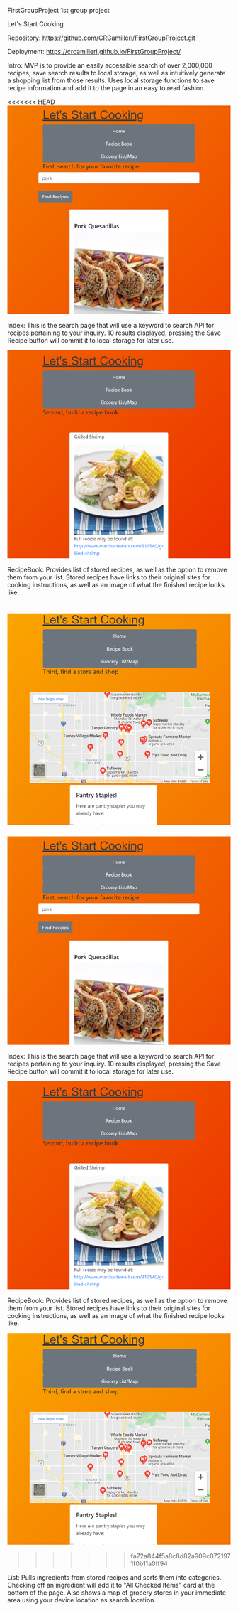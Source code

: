FirstGroupProject
1st group project

Let's Start Cooking

Repository: https://github.com/CRCamilleri/FirstGroupProject.git

Deployment: https://crcamilleri.github.io/FirstGroupProject/

Intro: MVP is to provide an easily accessible search of over 2,000,000 recipes, save search results to local storage, as well as intuitively generate a shopping list from those results. Uses local storage functions to save recipe information and add it to the page in an easy to read fashion.

<<<<<<< HEAD
![index picture](Assets/index.png)

Index: This is the search page that will use a keyword to search API for recipes pertaining to your inquiry. 10 results displayed, pressing the Save Recipe button will commit it to local storage for later use.

![recipebook picture](Assets/RecipeBook.png)

RecipeBook: Provides list of stored recipes, as well as the option to remove them from your list. Stored recipes have links to their original sites for cooking instructions, as well as an image of what the finished recipe looks like.

![list picture](Assets/GroceryList.png)
=======
![alt text](Assets\index.png)

Index: This is the search page that will use a keyword to search API for recipes pertaining to your inquiry. 10 results displayed, pressing the Save Recipe button will commit it to local storage for later use.

![alt text](Assets\RecipeBook.png)

RecipeBook: Provides list of stored recipes, as well as the option to remove them from your list. Stored recipes have links to their original sites for cooking instructions, as well as an image of what the finished recipe looks like.

![alt text](Assets\GroceryList.png)
>>>>>>> fa72a844f5a8c8d82a909c0721971f0b11a0ff94

List: Pulls ingredients from stored recipes and sorts them into categories. Checking off an ingredient will add it to "All Checked Items" card at the bottom of the page. Also shows a map of grocery stores in your immediate area using your device location as search location.
